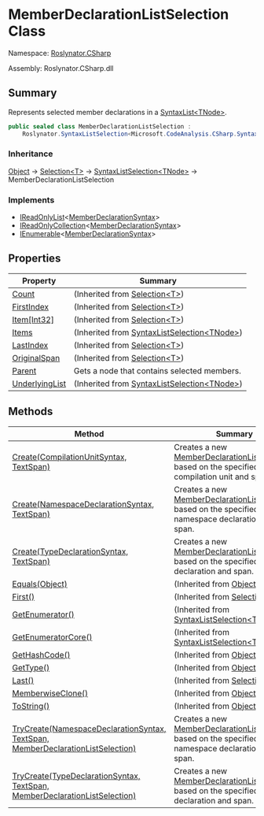 # MemberDeclarationListSelection Class

Namespace: [Roslynator.CSharp](../README.md)

Assembly: Roslynator\.CSharp\.dll

## Summary

Represents selected member declarations in a [SyntaxList\<TNode>](https://docs.microsoft.com/en-us/dotnet/api/microsoft.codeanalysis.syntaxlist-1)\.

```csharp
public sealed class MemberDeclarationListSelection :
    Roslynator.SyntaxListSelection<Microsoft.CodeAnalysis.CSharp.Syntax.MemberDeclarationSyntax>
```

### Inheritance

[Object](https://docs.microsoft.com/en-us/dotnet/api/system.object) &#x2192; [Selection\<T>](../../Selection-1/README.md) &#x2192; [SyntaxListSelection\<TNode>](../../SyntaxListSelection-1/README.md) &#x2192; MemberDeclarationListSelection

### Implements

* [IReadOnlyList](https://docs.microsoft.com/en-us/dotnet/api/system.collections.generic.ireadonlylist-1)\<[MemberDeclarationSyntax](https://docs.microsoft.com/en-us/dotnet/api/microsoft.codeanalysis.csharp.syntax.memberdeclarationsyntax)>
* [IReadOnlyCollection](https://docs.microsoft.com/en-us/dotnet/api/system.collections.generic.ireadonlycollection-1)\<[MemberDeclarationSyntax](https://docs.microsoft.com/en-us/dotnet/api/microsoft.codeanalysis.csharp.syntax.memberdeclarationsyntax)>
* [IEnumerable](https://docs.microsoft.com/en-us/dotnet/api/system.collections.generic.ienumerable-1)\<[MemberDeclarationSyntax](https://docs.microsoft.com/en-us/dotnet/api/microsoft.codeanalysis.csharp.syntax.memberdeclarationsyntax)>

## Properties

| Property | Summary |
| -------- | ------- |
| [Count](../../Selection-1/Count/README.md) |  \(Inherited from [Selection\<T>](../../Selection-1/README.md)\) |
| [FirstIndex](../../Selection-1/FirstIndex/README.md) |  \(Inherited from [Selection\<T>](../../Selection-1/README.md)\) |
| [Item\[Int32\]](../../Selection-1/Item/README.md) |  \(Inherited from [Selection\<T>](../../Selection-1/README.md)\) |
| [Items](../../SyntaxListSelection-1/Items/README.md) |  \(Inherited from [SyntaxListSelection\<TNode>](../../SyntaxListSelection-1/README.md)\) |
| [LastIndex](../../Selection-1/LastIndex/README.md) |  \(Inherited from [Selection\<T>](../../Selection-1/README.md)\) |
| [OriginalSpan](../../Selection-1/OriginalSpan/README.md) |  \(Inherited from [Selection\<T>](../../Selection-1/README.md)\) |
| [Parent](Parent/README.md) | Gets a node that contains selected members\. |
| [UnderlyingList](../../SyntaxListSelection-1/UnderlyingList/README.md) |  \(Inherited from [SyntaxListSelection\<TNode>](../../SyntaxListSelection-1/README.md)\) |

## Methods

| Method | Summary |
| ------ | ------- |
| [Create(CompilationUnitSyntax, TextSpan)](Create/README.md) | Creates a new [MemberDeclarationListSelection](./README.md) based on the specified compilation unit and span\. |
| [Create(NamespaceDeclarationSyntax, TextSpan)](Create/README.md) | Creates a new [MemberDeclarationListSelection](./README.md) based on the specified namespace declaration and span\. |
| [Create(TypeDeclarationSyntax, TextSpan)](Create/README.md) | Creates a new [MemberDeclarationListSelection](./README.md) based on the specified type declaration and span\. |
| [Equals(Object)](https://docs.microsoft.com/en-us/dotnet/api/system.object.equals) |  \(Inherited from [Object](https://docs.microsoft.com/en-us/dotnet/api/system.object)\) |
| [First()](../../Selection-1/First/README.md) |  \(Inherited from [Selection\<T>](../../Selection-1/README.md)\) |
| [GetEnumerator()](../../SyntaxListSelection-1/GetEnumerator/README.md) |  \(Inherited from [SyntaxListSelection\<TNode>](../../SyntaxListSelection-1/README.md)\) |
| [GetEnumeratorCore()](../../SyntaxListSelection-1/GetEnumeratorCore/README.md) |  \(Inherited from [SyntaxListSelection\<TNode>](../../SyntaxListSelection-1/README.md)\) |
| [GetHashCode()](https://docs.microsoft.com/en-us/dotnet/api/system.object.gethashcode) |  \(Inherited from [Object](https://docs.microsoft.com/en-us/dotnet/api/system.object)\) |
| [GetType()](https://docs.microsoft.com/en-us/dotnet/api/system.object.gettype) |  \(Inherited from [Object](https://docs.microsoft.com/en-us/dotnet/api/system.object)\) |
| [Last()](../../Selection-1/Last/README.md) |  \(Inherited from [Selection\<T>](../../Selection-1/README.md)\) |
| [MemberwiseClone()](https://docs.microsoft.com/en-us/dotnet/api/system.object.memberwiseclone) |  \(Inherited from [Object](https://docs.microsoft.com/en-us/dotnet/api/system.object)\) |
| [ToString()](https://docs.microsoft.com/en-us/dotnet/api/system.object.tostring) |  \(Inherited from [Object](https://docs.microsoft.com/en-us/dotnet/api/system.object)\) |
| [TryCreate(NamespaceDeclarationSyntax, TextSpan, MemberDeclarationListSelection)](TryCreate/README.md) | Creates a new [MemberDeclarationListSelection](./README.md) based on the specified namespace declaration and span\. |
| [TryCreate(TypeDeclarationSyntax, TextSpan, MemberDeclarationListSelection)](TryCreate/README.md) | Creates a new [MemberDeclarationListSelection](./README.md) based on the specified type declaration and span\. |

